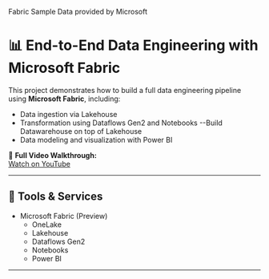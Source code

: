 Fabric Sample Data provided by Microsoft
# 📊 End-to-End Data Engineering with Microsoft Fabric

This project demonstrates how to build a full data engineering pipeline using **Microsoft Fabric**, including:

- Data ingestion via Lakehouse
- Transformation using Dataflows Gen2 and Notebooks
--Build Datawarehouse on top of Lakehouse 
- Data modeling and visualization with Power BI

🎥 **Full Video Walkthrough:**  
[Watch on YouTube](https://www.youtube.com/watch?v=tBkvwY1ShA0&t=4893s)

---

## 🧰 Tools & Services

- Microsoft Fabric (Preview)
  - OneLake
  - Lakehouse
  - Dataflows Gen2
  - Notebooks
  - Power BI

---